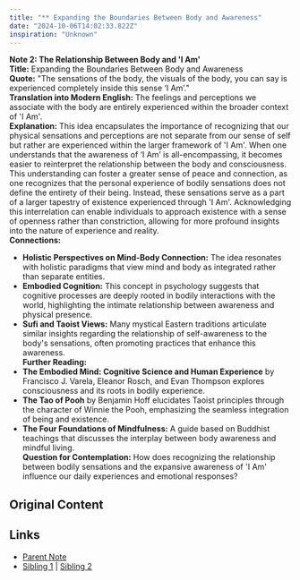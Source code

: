 ```yaml
---
title: "** Expanding the Boundaries Between Body and Awareness"
date: "2024-10-06T14:02:33.822Z"
inspiration: "Unknown"
---
```


  
**Note 2: The Relationship Between Body and 'I Am'**  
**Title:** Expanding the Boundaries Between Body and Awareness  
**Quote:** "The sensations of the body, the visuals of the body, you can say is experienced completely inside this sense ‘I Am’."  
**Translation into Modern English:** The feelings and perceptions we associate with the body are entirely experienced within the broader context of 'I Am'.  
**Explanation:** This idea encapsulates the importance of recognizing that our physical sensations and perceptions are not separate from our sense of self but rather are experienced within the larger framework of 'I Am'. When one understands that the awareness of ‘I Am’ is all-encompassing, it becomes easier to reinterpret the relationship between the body and consciousness. This understanding can foster a greater sense of peace and connection, as one recognizes that the personal experience of bodily sensations does not define the entirety of their being. Instead, these sensations serve as a part of a larger tapestry of existence experienced through 'I Am'. Acknowledging this interrelation can enable individuals to approach existence with a sense of openness rather than constriction, allowing for more profound insights into the nature of experience and reality.  
**Connections:**  
- **Holistic Perspectives on Mind-Body Connection:** The idea resonates with holistic paradigms that view mind and body as integrated rather than separate entities.  
- **Embodied Cognition:** This concept in psychology suggests that cognitive processes are deeply rooted in bodily interactions with the world, highlighting the intimate relationship between awareness and physical presence.  
- **Sufi and Taoist Views:** Many mystical Eastern traditions articulate similar insights regarding the relationship of self-awareness to the body's sensations, often promoting practices that enhance this awareness.  
**Further Reading:**  
- **The Embodied Mind: Cognitive Science and Human Experience** by Francisco J. Varela, Eleanor Rosch, and Evan Thompson explores consciousness and its roots in bodily experience.  
- **The Tao of Pooh** by Benjamin Hoff elucidates Taoist principles through the character of Winnie the Pooh, emphasizing the seamless integration of being and existence.  
- **The Four Foundations of Mindfulness:** A guide based on Buddhist teachings that discusses the interplay between body awareness and mindful living.  
**Question for Contemplation:** How does recognizing the relationship between bodily sensations and the expansive awareness of 'I Am' influence our daily experiences and emotional responses?  


## Original Content



## Links

- [Parent Note](/parent-note.md)
- [Sibling 1](/zettel1.md) | [Sibling 2](/zettel2.md)
